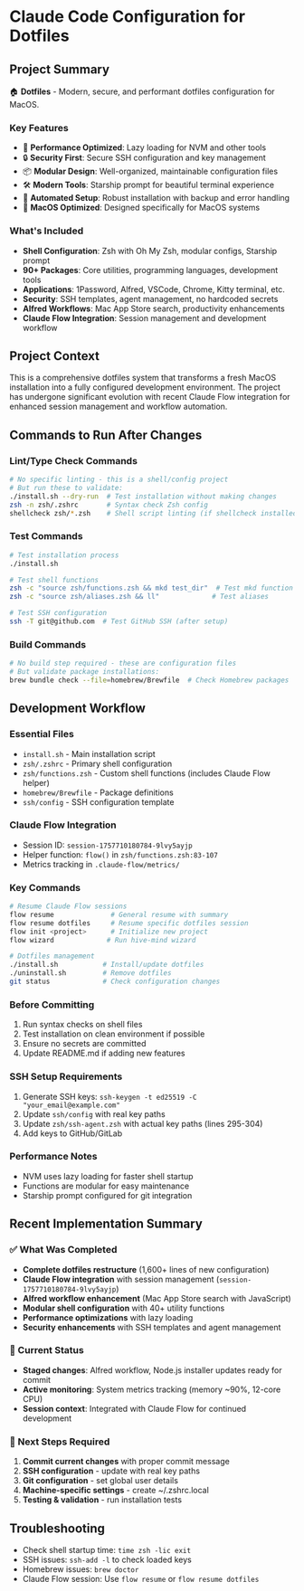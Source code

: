 # Claude Code Configuration for Dotfiles

## Project Summary

🏠 **Dotfiles** - Modern, secure, and performant dotfiles configuration for MacOS.

### Key Features

- 🚀 **Performance Optimized**: Lazy loading for NVM and other tools
- 🔒 **Security First**: Secure SSH configuration and key management
- 📦 **Modular Design**: Well-organized, maintainable configuration files
- 🛠️ **Modern Tools**: Starship prompt for beautiful terminal experience
- 🔄 **Automated Setup**: Robust installation with backup and error handling
- 🍎 **MacOS Optimized**: Designed specifically for MacOS systems

### What's Included

- **Shell Configuration**: Zsh with Oh My Zsh, modular configs, Starship prompt
- **90+ Packages**: Core utilities, programming languages, development tools
- **Applications**: 1Password, Alfred, VSCode, Chrome, Kitty terminal, etc.
- **Security**: SSH templates, agent management, no hardcoded secrets
- **Alfred Workflows**: Mac App Store search, productivity enhancements
- **Claude Flow Integration**: Session management and development workflow

## Project Context

This is a comprehensive dotfiles system that transforms a fresh MacOS installation into a fully configured development environment. The project has undergone significant evolution with recent Claude Flow integration for enhanced session management and workflow automation.

## Commands to Run After Changes

### Lint/Type Check Commands

```bash
# No specific linting - this is a shell/config project
# But run these to validate:
./install.sh --dry-run  # Test installation without making changes
zsh -n zsh/.zshrc       # Syntax check Zsh config
shellcheck zsh/*.zsh    # Shell script linting (if shellcheck installed)
```

### Test Commands

```bash
# Test installation process
./install.sh

# Test shell functions
zsh -c "source zsh/functions.zsh && mkd test_dir"  # Test mkd function
zsh -c "source zsh/aliases.zsh && ll"             # Test aliases

# Test SSH configuration
ssh -T git@github.com  # Test GitHub SSH (after setup)
```

### Build Commands

```bash
# No build step required - these are configuration files
# But validate package installations:
brew bundle check --file=homebrew/Brewfile  # Check Homebrew packages
```

## Development Workflow

### Essential Files

- `install.sh` - Main installation script
- `zsh/.zshrc` - Primary shell configuration
- `zsh/functions.zsh` - Custom shell functions (includes Claude Flow helper)
- `homebrew/Brewfile` - Package definitions
- `ssh/config` - SSH configuration template

### Claude Flow Integration

- Session ID: `session-1757710180784-9lvy5ayjp`
- Helper function: `flow()` in `zsh/functions.zsh:83-107`
- Metrics tracking in `.claude-flow/metrics/`

### Key Commands

```bash
# Resume Claude Flow sessions
flow resume              # General resume with summary
flow resume dotfiles     # Resume specific dotfiles session
flow init <project>      # Initialize new project
flow wizard             # Run hive-mind wizard

# Dotfiles management
./install.sh           # Install/update dotfiles
./uninstall.sh         # Remove dotfiles
git status             # Check configuration changes
```

### Before Committing

1. Run syntax checks on shell files
2. Test installation on clean environment if possible
3. Ensure no secrets are committed
4. Update README.md if adding new features

### SSH Setup Requirements

1. Generate SSH keys: `ssh-keygen -t ed25519 -C "your_email@example.com"`
2. Update `ssh/config` with real key paths
3. Update `zsh/ssh-agent.zsh` with actual key paths (lines 295-304)
4. Add keys to GitHub/GitLab

### Performance Notes

- NVM uses lazy loading for faster shell startup
- Functions are modular for easy maintenance
- Starship prompt configured for git integration

## Recent Implementation Summary

### ✅ What Was Completed

- **Complete dotfiles restructure** (1,600+ lines of new configuration)
- **Claude Flow integration** with session management (`session-1757710180784-9lvy5ayjp`)
- **Alfred workflow enhancement** (Mac App Store search with JavaScript)
- **Modular shell configuration** with 40+ utility functions
- **Performance optimizations** with lazy loading
- **Security enhancements** with SSH templates and agent management

### 🚧 Current Status

- **Staged changes**: Alfred workflow, Node.js installer updates ready for commit
- **Active monitoring**: System metrics tracking (memory ~90%, 12-core CPU)
- **Session context**: Integrated with Claude Flow for continued development

### 🎯 Next Steps Required

1. **Commit current changes** with proper commit message
2. **SSH configuration** - update with real key paths
3. **Git configuration** - set global user details
4. **Machine-specific settings** - create ~/.zshrc.local
5. **Testing & validation** - run installation tests

## Troubleshooting

- Check shell startup time: `time zsh -lic exit`
- SSH issues: `ssh-add -l` to check loaded keys
- Homebrew issues: `brew doctor`
- Claude Flow session: Use `flow resume` or `flow resume dotfiles`
